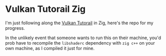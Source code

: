 # Vulkan Tutorail Zig

I'm just following along the [Vulkan Tutorail](https://vulkan-tutorial.com/) in Zig, here's the repo for my progress.

In the unlikely event that someone wants to run this on their machine, you'd prob have to recompile the `libshaderc` dependency with `zig c++` on your own machine, as I compiled it just for mine.
